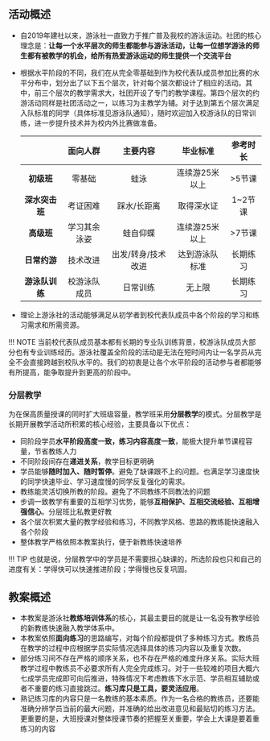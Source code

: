 ## 活动概述

* 自2019年建社以来，游泳社一直致力于推广普及我校的游泳运动。社团的核心理念是：**让每一个水平层次的师生都能参与游泳活动，让每一位想学游泳的师生都有被教学的机会，给所有热爱游泳运动的师生提供一个交流平台**



* 根据水平阶段的不同，我们在从完全零基础到作为校代表队成员参加比赛的水平分布中，划分出了以下五个层次，针对每个层次都设计了相应的活动。其中，前三个层次的教学需求大，社团开设了专门的教学课程。第四个层次的约游活动同样是社团活动之一，以练习为主教学为辅。对于达到第五个层次满足入队标准的同学（具体标准见游泳队通知），随时欢迎加入校游泳队的日常训练，进一步提升技术并为校内外比赛做准备。

  |            |   面向人群   |      主要内容      |    毕业标准    | 参考时长 |
  | :--------: | :----------: | :----------------: | :------------: | :------: |
  |   **初级班**   |    零基础    |        蛙泳        | 连续游25米以上 |  >5节课  |
  | **深水突击班** |   考证困难   |    踩水/长距离     |   取得深水证   | 1~2节课  |
  |   **高级班**   | 学习其余泳姿 |      蛙自仰蝶      | 连续游25米以上 |  >7节课  |
  |  **日常约游**  |   技术改进   | 出发/转身/技术改进 | 达到游泳队标准 | 长期练习 |
  | **游泳队训练** | 校游泳队成员 |      日常训练      |     无上限     | 长期练习 |

* 理论上游泳社的活动能够满足从初学者到校代表队成员中各个阶段的学习和练习需求和所需资源。

!!! NOTE
	当前校代表队成员基本都有长期的专业队训练背景，校游泳队成员大部分也有专业训练经历。游泳社覆盖全阶段的活动是无法在短时间内让一名学员从完全不会直接跨越到校队水平的。我们的初衷是让各个水平阶段的活动参与者都能够有所提高，能争取提升到更高的阶段中。

### 分层教学

为在保高质量授课的同时扩大班级容量，教学班采用**分层教学**的模式。分层教学是长期开展教学活动所积累的核心经验，主要具备以下优点：

  * 同阶段学员**水平阶段高度一致，练习内容高度一致**，能极大提升单节课程容量，节省教练人力
  * 不同阶段间存在**递进关系**，教学目标更明确
  * 学员能够**随时加入、随时暂停**。避免了缺课跟不上的问题。也满足学习速度快的同学快速毕业、学习速度慢的同学反复强化的需求。
  * 教练能灵活切换所教的阶段。避免了不同教练不同教法的问题
  * 步调一致教学有重要的互相学习优势，能够**互相保护、互相交流经验、互相增强信心**。分层班比私教更好教
  * 各个层次积累大量的教学经验和练习，不同教学风格、思路的教练能快速融入各个阶段
  * 整体教学严格依照本教案执行，便于新教练快速培养

!!! TIP
	也就是说，分层教学中的学员是不需要担心缺课的，所选阶段也只和自己的进度有关：学得快可以快速推进阶段；学得慢也反复巩固。



## 教案概述

* 本教案是游泳社**教练培训体系**的核心，其最主要目的就是让一名没有教学经验的新教练快速融入教学体系中。
* 本教案依照**面向练习**的思路编写，对每个阶段都提供了多种练习方式。教练员在教学的过程中应根据学员实际情况选择具体的练习内容以及重复次数。
* 部分练习间不存在严格的顺序关系，也不存在严格的难度升序关系。实际大班教学过程中教练员不必要求所有人完全完成练习。对于一些较难的项目大概六七成学员完成即可向后推进，特殊情况下考虑教练下水示范、学员相互辅助或者不重要的练习直接跳过。**练习库只是工具，要灵活应用**。
* 熟记练习库的内容只是一名教练的基本素质。作为一名合格的教练员，还要能准确分辨学员当前的最大问题，并准确的给出改进意见和最贴切的练习方法。更重要的是，大班授课对整体授课节奏的把握至关重要，学会上大课是要着重练习的内容















